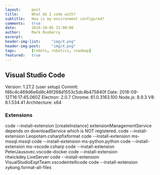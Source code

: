 ```yaml
---
layout:     post
title:      What do I code with?
subtitle:   How is my environment configured?
comments:   true
date:       2018-10-05 22:00:00
author:     Mark Roxberry
excerpt:    
header-img-list:     "img/X.png"
header-img-post:     "img/X.png"
tags:       [robots, robotics, roadmap]
featured:   true
---
```


## Visual Studio Code 
Version: 1.27.2 (user setup)
Commit: f46c4c469d6e6d8c46f268d1553c5dc4b475840f
Date: 2018-09-12T16:17:45.060Z
Electron: 2.0.7
Chrome: 61.0.3163.100
Node.js: 8.9.3
V8: 6.1.534.41
Architecture: x64

### Extensions
code --install-extension [createInstance] extensionManagementService depends on downloadService which is NOT registered.
code --install-extension Leopotam.csharpfixformat
code --install-extension ms-mssql.mssql
code --install-extension ms-python.python
code --install-extension ms-vscode.csharp
code --install-extension PeterJausovec.vscode-docker
code --install-extension ritwickdey.LiveServer
code --install-extension VisualStudioExptTeam.vscodeintellicode
code --install-extension xykong.format-all-files